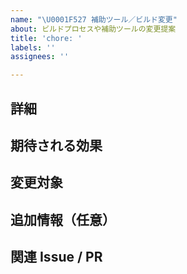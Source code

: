 ```yaml
---
name: "\U0001F527 補助ツール／ビルド変更"
about: ビルドプロセスや補助ツールの変更提案
title: 'chore: '
labels: ''
assignees: ''

---
```


## 詳細
<!-- 変更内容や背景などを詳しく記載します -->

## 期待される効果
<!-- この変更によって得られる効果 -->

## 変更対象
<!-- 変更対象のツールやプロセス -->

## 追加情報（任意）
<!-- 参考資料など -->

## 関連 Issue / PR
<!-- Closes #123 のように番号を記載 -->
